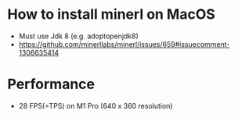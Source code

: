 # How to install minerl on MacOS

- Must use Jdk 8 (e.g. adoptopenjdk8)
- https://github.com/minerllabs/minerl/issues/659#issuecomment-1306635414

# Performance

- 28 FPS(=TPS) on M1 Pro (640 x 360 resolution)